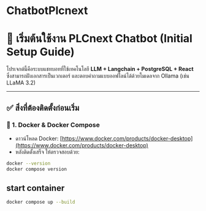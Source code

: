 # ChatbotPlcnext 
# 🚀 เริ่มต้นใช้งาน PLCnext Chatbot (Initial Setup Guide)

โปรเจกต์นี้คือระบบแชทบอทที่ใช้เทคโนโลยี **LLM + Langchain + PostgreSQL + React** ซึ่งสามารถฝังเอกสารเป็นเวกเตอร์ และตอบคำถามแบบออฟไลน์ได้ด้วยโมเดลจาก Ollama (เช่น LLaMA 3.2)

---

## ✅ สิ่งที่ต้องติดตั้งก่อนเริ่ม

### 🐳 1. Docker & Docker Compose
- ดาวน์โหลด Docker: [https://www.docker.com/products/docker-desktop](https://www.docker.com/products/docker-desktop)
- หลังติดตั้งเสร็จ ให้ตรวจสอบด้วย:
```bash
docker --version
docker compose version
```

## start container
```bash
docker compose up --build
```

